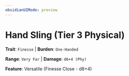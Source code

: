 ```yaml
---
obsidianUIMode: preview
---
```

# Hand Sling (Tier 3 Physical)

**Trait**: `Finesse` | **Burden**: `One-Handed`

**Range**: `Very Far` | **Damage**: `d6+4 (Phy)`

**Feature**: Versatile (Finesse Close - d8+4)
